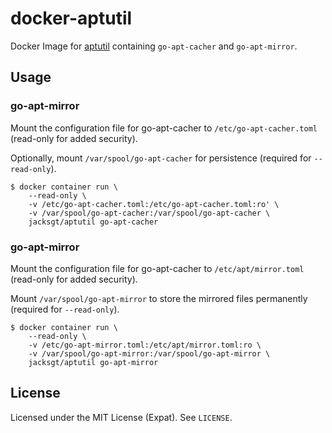 # docker-aptutil

Docker Image for [aptutil](https://github.com/cybozu-go/aptutil) containing `go-apt-cacher` and `go-apt-mirror`.

## Usage

### go-apt-mirror

Mount the configuration file for go-apt-cacher to `/etc/go-apt-cacher.toml` (read-only for added security).

Optionally, mount `/var/spool/go-apt-cacher` for persistence (required for `--read-only`).
```
$ docker container run \
    --read-only \
    -v /etc/go-apt-cacher.toml:/etc/go-apt-cacher.toml:ro' \
    -v /var/spool/go-apt-cacher:/var/spool/go-apt-cacher \
    jacksgt/aptutil go-apt-cacher
```

### go-apt-mirror

Mount the configuration file for go-apt-cacher to `/etc/apt/mirror.toml` (read-only for added security).

Mount `/var/spool/go-apt-mirror` to store the mirrored files permanently (required for `--read-only`).
```
$ docker container run \
    --read-only \
    -v /etc/go-apt-mirror.toml:/etc/apt/mirror.toml:ro \
    -v /var/spool/go-apt-mirror:/var/spool/go-apt-mirror \
    jacksgt/aptutil go-apt-mirror
```

## License

Licensed under the MIT License (Expat). See `LICENSE`.
